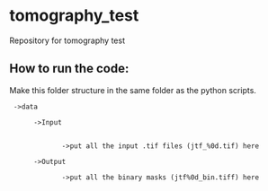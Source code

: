 # tomography_test
Repository for tomography test

How to run the code:
-------------------------------
Make this folder structure in the same folder as the python scripts.


     ->data

          ->Input


                 ->put all the input .tif files (jtf_%0d.tif) here

          ->Output

                 ->put all the binary masks (jtf%0d_bin.tiff) here
 
